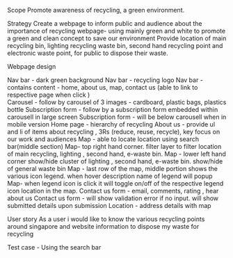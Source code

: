 
Scope
Promote awareness of recycling, a green environment.

Strategy 
Create a webpage to inform public and audience about the importance of recycling
webpage- using mainly green and white to promote a green and clean concept to save our environment
Provide location of main recycling bin, lighting recycling waste bin, second hand recycling point and electronic waste point, for public to dispose their waste.

Webpage design
<nav>
Nav bar - dark green background
Nav bar - recycling logo
Nav bar - contains content - home, about us, map, contact us (able to link to respective page when click )
</nav>
<carousel>
Carousel - follow by carousel of 3 images - cardboard, plastic bags, plastics bottle
</carousel>
Subscription form - follow by a subscription form embedded within carousell in large screen 
Subscription form - will be below carousell when in mobile version
Home page - hierarchy of recycling 
About us - provide ul and li of items about recycling , 3Rs (reduce, reuse, recycle), key focus on our work and audiences
Map - able to locate location using search bar(middle section)
Map- top right hand corner. filter layer to filter location of main recycling, lighting , second hand, e-waste bin.
Map - lower left hand corner show/hide cluster of  lighting , second hand, e-waste bin. show/hide of general waste bin
Map - last row of the map, middle portion shows the various icon legend. when hover description name of legend will popup
Map- when legend icon is click it will toggle on/off of the respective legend icon location in the map. 
Contact us form - email, comments, rating , hear about us
Contact us form - will show validation error if no input. will show submitted details upon submission
Location - address details with map

User story
As a user i would like to know the various recycling points around singapore and website information to dispose my waste for recycling


Test case - Using the search bar 